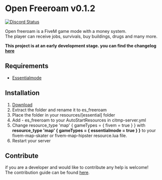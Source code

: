 # Open Freeroam v0.1.2
<a href="https://discord.gg/eNJraMf"><img alt="Discord Status" src="https://discordapp.com/api/guilds/285462938691567627/widget.png"></a>

Open freeroam is a FiveM game mode with a money system.  
The player can receive jobs, survivals, buy buildings, drugs and many more.

 **This project is at an early development stage. you can find the changelog [here](CHANGELOG.MD)**

## Requirements

- [Essentialmode](https://forum.fivem.net/t/release-essentialmode-base/3665)

## Installation

1. [Download](https://github.com/FiveM-Scripts/Essential_Freeroam/archive/master.zip)
2. Extract the folder and rename it to es_freeroam
3. Place the folder in your resources/[essential] folder
4. Add - es_freeroam to your AutoStartResources in citmp-server.yml
5. Change resource_type 'map' { gameTypes = { fivem = true } } with **resource_type 'map' { gameTypes = { essentialmode = true } }** to your fivem-map-skater or fivem-map-hipster resource.lua file.
6. Restart your server

## Contribute
if you are a developer and  would like to contribute any help is welcome!   
The contribution guide can be found [here](CONTRIBUTING.MD).
